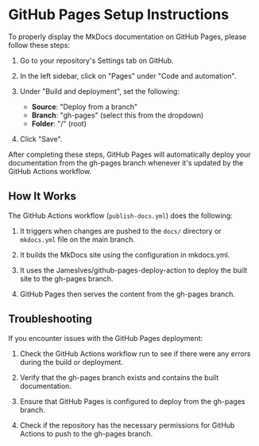 # GitHub Pages Setup Instructions

To properly display the MkDocs documentation on GitHub Pages, please follow these steps:

1. Go to your repository's Settings tab on GitHub.

2. In the left sidebar, click on "Pages" under "Code and automation".

3. Under "Build and deployment", set the following:
   - **Source**: "Deploy from a branch"
   - **Branch**: "gh-pages" (select this from the dropdown)
   - **Folder**: "/" (root)

4. Click "Save".

After completing these steps, GitHub Pages will automatically deploy your documentation from the gh-pages branch whenever it's updated by the GitHub Actions workflow.

## How It Works

The GitHub Actions workflow (`publish-docs.yml`) does the following:

1. It triggers when changes are pushed to the `docs/` directory or `mkdocs.yml` file on the main branch.

2. It builds the MkDocs site using the configuration in mkdocs.yml.

3. It uses the JamesIves/github-pages-deploy-action to deploy the built site to the gh-pages branch.

4. GitHub Pages then serves the content from the gh-pages branch.

## Troubleshooting

If you encounter issues with the GitHub Pages deployment:

1. Check the GitHub Actions workflow run to see if there were any errors during the build or deployment.

2. Verify that the gh-pages branch exists and contains the built documentation.

3. Ensure that GitHub Pages is configured to deploy from the gh-pages branch.

4. Check if the repository has the necessary permissions for GitHub Actions to push to the gh-pages branch.

